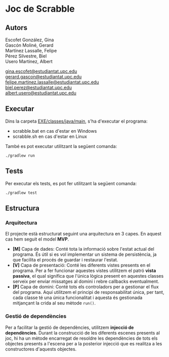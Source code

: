 # Joc de Scrabble

## Autors

Escofet González, Gina\
Gascón Moliné, Gerard\
Martínez Lassalle, Felipe\
Pérez Silvestre, Biel\
Usero Martinez, Albert

[gina.escofet@estudiantat.upc.edu](mailto:gina.escofet@estudiantat.upc.edu)\
[gerard.gascon@estudiantat.upc.edu](mailto:gerard.gascon@estudiantat.upc.edu)\
[felipe.martinez.lassalle@estudiantat.upc.edu](mailto:felipe.martinez.lassalle@estudiantat.upc.edu)\
[biel.perez@estudiantat.upc.edu](mailto:biel.perez@estudiantat.upc.edu)\
[albert.usero@estudiantat.upc.edu](mailto:albert.usero@estudiantat.upc.edu)

## Executar

Dins la carpeta [EXE/classes/java/main](EXE/classes/java/main), s'ha d'executar el programa:

- scrabble.bat en cas d'estar en Windows
- scrabble.sh en cas d'estar en Linux

També es pot executar utilitzant la següent comanda:

```shell
./gradlew run
```

## Tests

Per executar els tests, es pot fer utilitzant la següent comanda:

```shell
./gradlew test
```

## Estructura

### Arquitectura

El projecte està estructurat seguint una arquitectura en 3 capes. En aquest cas hem seguit el model **MVP**.

- **[M]** Capa de dades: Conté tota la informació sobre l'estat actual del programa. És útil si es vol implementar un 
sistema de persistència, ja que facilita el procés de guardar i restaurar l'estat.
- **[V]** Capa de presentació: Conté les diferents vistes presents en el programa. Per a fer funcionar aquestes vistes
utilitzem el patró **vista passiva**, el qual significa que l'única lògica present en aquestes classes serveix per
enviar missatges al domini i rebre callbacks eventualment.
- **[P]** Capa de domini: Conté tots els controladors per a gestionar el flux del programa. Aquí utilitzem el principi
de responsabilitat única, per tant, cada classe té una única funcionalitat i aquesta és gestionada mitjançant la crida
al seu mètode `run()`.

### Gestió de dependències

Per a facilitar la gestió de dependències, utilitzem **injecció de dependències**. Durant la construcció de les
diferents escenes presents al joc, hi ha un mètode encarregat de resoldre les dependències de tots els objectes
presents a l'escena per a la posterior injecció que es realitza a les constructores d'aquests objectes.